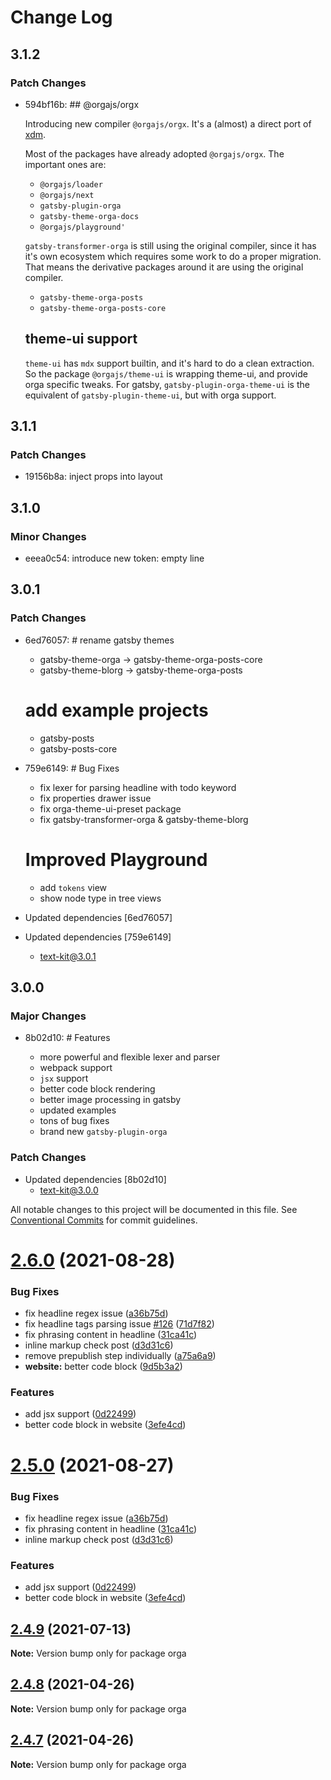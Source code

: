 # Change Log

## 3.1.2

### Patch Changes

- 594bf16b: ## @orgajs/orgx

  Introducing new compiler `@orgajs/orgx`. It's a (almost) a direct port of [xdm](https://github.com/wooorm/xdm).

  Most of the packages have already adopted `@orgajs/orgx`. The important ones are:

  - `@orgajs/loader`
  - `@orgajs/next`
  - `gatsby-plugin-orga`
  - `gatsby-theme-orga-docs`
  - `@orgajs/playground'`

  `gatsby-transformer-orga` is still using the original compiler, since it has it's own ecosystem which requires some work to do a proper migration. That means the derivative packages around it are using the original compiler.

  - `gatsby-theme-orga-posts`
  - `gatsby-theme-orga-posts-core`

  ## theme-ui support

  `theme-ui` has `mdx` support builtin, and it's hard to do a clean extraction. So the package `@orgajs/theme-ui` is wrapping theme-ui, and provide orga specific tweaks. For gatsby, `gatsby-plugin-orga-theme-ui` is the equivalent of `gatsby-plugin-theme-ui`, but with orga support.

## 3.1.1

### Patch Changes

- 19156b8a: inject props into layout

## 3.1.0

### Minor Changes

- eeea0c54: introduce new token: empty line

## 3.0.1

### Patch Changes

- 6ed76057: # rename gatsby themes

  - gatsby-theme-orga -> gatsby-theme-orga-posts-core
  - gatsby-theme-blorg -> gatsby-theme-orga-posts

  # add example projects

  - gatsby-posts
  - gatsby-posts-core

- 759e6149: # Bug Fixes

  - fix lexer for parsing headline with todo keyword
  - fix properties drawer issue
  - fix orga-theme-ui-preset package
  - fix gatsby-transformer-orga & gatsby-theme-blorg

  # Improved Playground

  - add `tokens` view
  - show node type in tree views

- Updated dependencies [6ed76057]
- Updated dependencies [759e6149]
  - text-kit@3.0.1

## 3.0.0

### Major Changes

- 8b02d10: # Features

  - more powerful and flexible lexer and parser
  - webpack support
  - `jsx` support
  - better code block rendering
  - better image processing in gatsby
  - updated examples
  - tons of bug fixes
  - brand new `gatsby-plugin-orga`

### Patch Changes

- Updated dependencies [8b02d10]
  - text-kit@3.0.0

All notable changes to this project will be documented in this file.
See [Conventional Commits](https://conventionalcommits.org) for commit guidelines.

# [2.6.0](https://github.com/orgapp/orgajs/compare/v2.5.0...v2.6.0) (2021-08-28)

### Bug Fixes

- fix headline regex issue ([a36b75d](https://github.com/orgapp/orgajs/commit/a36b75d87da125f56edf7da1ddaf23771040ce1b))
- fix headline tags parsing issue [#126](https://github.com/orgapp/orgajs/issues/126) ([71d7f82](https://github.com/orgapp/orgajs/commit/71d7f8277708fc72d3b5be01ed0f72233bf7057b))
- fix phrasing content in headline ([31ca41c](https://github.com/orgapp/orgajs/commit/31ca41cb3b9b65a19dbc71a906f86ee4d725ad8f))
- inline markup check post ([d3d31c6](https://github.com/orgapp/orgajs/commit/d3d31c622dde2a2d469ac41884f2320497f811c6))
- remove prepublish step individually ([a75a6a9](https://github.com/orgapp/orgajs/commit/a75a6a9606421b66b6ef69b28e3fcb03a5ee282a))
- **website:** better code block ([9d5b3a2](https://github.com/orgapp/orgajs/commit/9d5b3a2d554672d22523727e89b2b5c60dc6233d))

### Features

- add jsx support ([0d22499](https://github.com/orgapp/orgajs/commit/0d224990b412e064ebf6816608eea6766f93d60c))
- better code block in website ([3efe4cd](https://github.com/orgapp/orgajs/commit/3efe4cd96a63623e2f70028bd66346960ec90bec))

# [2.5.0](https://github.com/orgapp/orgajs/compare/v2.4.9...v2.5.0) (2021-08-27)

### Bug Fixes

- fix headline regex issue ([a36b75d](https://github.com/orgapp/orgajs/commit/a36b75d87da125f56edf7da1ddaf23771040ce1b))
- fix phrasing content in headline ([31ca41c](https://github.com/orgapp/orgajs/commit/31ca41cb3b9b65a19dbc71a906f86ee4d725ad8f))
- inline markup check post ([d3d31c6](https://github.com/orgapp/orgajs/commit/d3d31c622dde2a2d469ac41884f2320497f811c6))

### Features

- add jsx support ([0d22499](https://github.com/orgapp/orgajs/commit/0d224990b412e064ebf6816608eea6766f93d60c))
- better code block in website ([3efe4cd](https://github.com/orgapp/orgajs/commit/3efe4cd96a63623e2f70028bd66346960ec90bec))

## [2.4.9](https://github.com/orgapp/orgajs/compare/v2.4.8...v2.4.9) (2021-07-13)

**Note:** Version bump only for package orga

## [2.4.8](https://github.com/orgapp/orgajs/compare/v2.4.7...v2.4.8) (2021-04-26)

**Note:** Version bump only for package orga

## [2.4.7](https://github.com/orgapp/orgajs/compare/v2.4.6...v2.4.7) (2021-04-26)

**Note:** Version bump only for package orga

